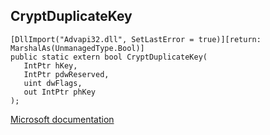 ## CryptDuplicateKey

```
[DllImport("Advapi32.dll", SetLastError = true)][return: MarshalAs(UnmanagedType.Bool)]
public static extern bool CryptDuplicateKey(
   IntPtr hKey,
   IntPtr pdwReserved,
   uint dwFlags,
   out IntPtr phKey
);
```

[Microsoft documentation](https://docs.microsoft.com/en-us/windows/win32/api/wincrypt/nf-wincrypt-cryptduplicatekey)
